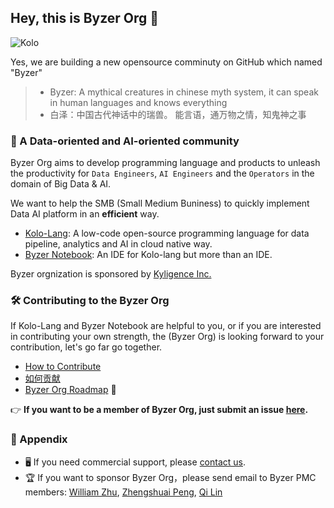 ## Hey, this is Byzer Org 👋

![Kolo](https://raw.githubusercontent.com/byzer-org/kolo-lang/master/images/Kolo_Logo.png)

Yes, we are building a new opensource comminuty on GitHub which named "Byzer"


> - Byzer: A mythical creatures in chinese myth system, it can speak in human languages and knows everything
> - 白泽：中国古代神话中的瑞兽。 能言语，通万物之情，知鬼神之事

### 🦄 A Data-oriented and AI-oriented community


Byzer Org aims to develop programming language and products to unleash the productivity for `Data Engineers`, `AI Engineers` and the `Operators` in the domain of Big Data & AI. 

We want to help the SMB (Small Medium Buniness) to quickly implement Data AI platform in an **efficient** way. 

- [Kolo-Lang](https://github.com/byzer-org/kolo-lang): A low-code open-source programming language for data pipeline, analytics and AI in cloud native way.
- [Byzer Notebook](https://github.com/byzer-org/byzer-notebook): An IDE for Kolo-lang but more than an IDE.


Byzer orgnization is sponsored by [Kyligence Inc.](https://kyligence.io/)


### 🛠 Contributing to the Byzer Org

If Kolo-Lang and Byzer Notebook are helpful to you, or if you are interested in contributing your own strength, the (Byzer Org) is looking forward to your contribution, let's go far go together.

- [How to Contribute](https://docs.byzer.org/#/kolo-lang/en-us/appendix/contribute) 
- [如何贡献](https://docs.byzer.org/#/kolo-lang/zh-cn/appendix/contribute)
- [Byzer Org Roadmap](https://github.com/byzer-org/.github/blob/main/roadmap/README.md) 🎯

👉  **If you want to be a member of Byzer Org, just submit an issue [here](https://github.com/byzer-org/.github/issues).**

### 👀 Appendix

- 🖥 If you need commercial support, please [contact us](https://cn.kyligence.io/contact-us-zh/).
- 🏆  If you want to sponsor Byzer Org，please send email to Byzer PMC members: [William Zhu](mailto:hailin.zhu@kyligence.io), [Zhengshuai Peng](mailto:zhengshuai.peng@kyligence.io), [Qi Lin](mailto:qi.lin@kyligence.io)
